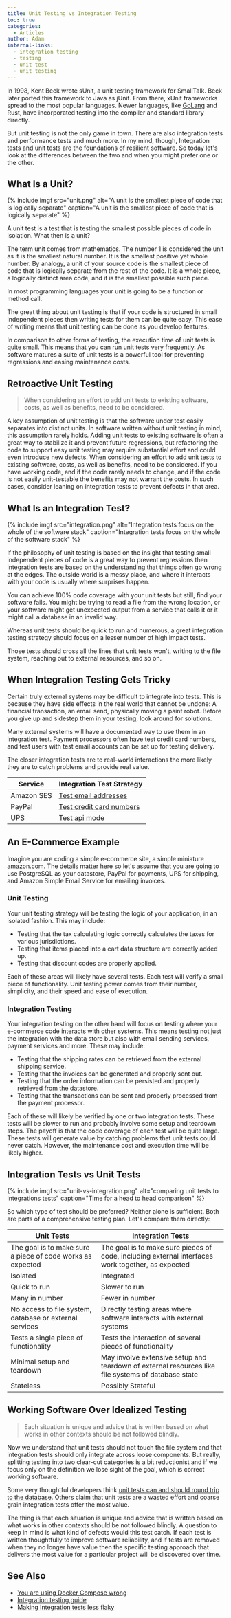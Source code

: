 ```yaml
---
title: Unit Testing vs Integration Testing
toc: true
categories:
  - Articles
author: Adam
internal-links:
  - integration testing
  - testing
  - unit test
  - unit testing
---
```


In 1998, Kent Beck wrote sUnit, a unit testing framework for SmallTalk. Beck later ported this framework to Java as jUnit. From there, xUnit frameworks spread to the most popular languages. Newer languages, like [GoLang](/blog/top-3-resources-to-learn-golang-in-2021) and Rust, have incorporated testing into the compiler and standard library directly.

But unit testing is not the only game in town. There are also integration tests and performance tests and much more. In my mind, though, Integration tests and unit tests are the foundations of resilient software. So today let's look at the differences between the two and when you might prefer one or the other.

## What Is a Unit?

{% include imgf src="unit.png" alt="A unit is the smallest piece of code that is logically separate" caption="A unit is the smallest piece of code that is logically separate" %}

A unit test is a test that is testing the smallest possible pieces of code in isolation. What then is a unit?

The term unit comes from mathematics. The number 1 is considered the unit as it is the smallest natural number. It is the smallest positive yet whole number. By analogy, a unit of your source code is the smallest piece of code that is logically separate from the rest of the code. It is a whole piece, a logically distinct area code, and it is the smallest possible such piece.

In most programming languages your unit is going to be a function or method call.

The great thing about unit testing is that if your code is structured in small independent pieces then writing tests for them can be quite easy. This ease of writing means that unit testing can be done as you develop features.

In comparison to other forms of testing, the execution time of unit tests is quite small. This means that you can run unit tests very frequently. As software matures a suite of unit tests is a powerful tool for preventing regressions and easing maintenance costs.

## Retroactive Unit Testing

> When considering an effort to add unit tests to existing software, costs, as well as benefits, need to be considered.

A key assumption of unit testing is that the software under test easily separates into distinct units. In software written without unit testing in mind, this assumption rarely holds. Adding unit tests to existing software is often a great way to stabilize it and prevent future regressions, but refactoring the code to support easy unit testing may require substantial effort and could even introduce new defects. When considering an effort to add unit tests to existing software, costs, as well as benefits, need to be considered. If you have working code, and if the code rarely needs to change, and if the code is not easily unit-testable the benefits may not warrant the costs. In such cases, consider leaning on integration tests to prevent defects in that area.

## What Is an Integration Test?

{% include imgf src="integration.png" alt="Integration tests focus on the whole of the software stack" caption="Integration tests focus on the whole of the software stack" %}

If the philosophy of unit testing is based on the insight that testing small independent pieces of code is a great way to prevent regressions then integration tests are based on the understanding that things often go wrong at the edges. The outside world is a messy place, and where it interacts with your code is usually where surprises happen.

You can achieve 100% code coverage with your unit tests but still, find your software fails. You might be trying to read a file from the wrong location, or your software might get unexpected output from a service that calls it or it might call a database in an invalid way.

Whereas unit tests should be quick to run and numerous, a great integration testing strategy should focus on a lesser number of high impact tests.

Those tests should cross all the lines that unit tests won't, writing to the file system, reaching out to external resources, and so on.

## When Integration Testing Gets Tricky

Certain truly external systems may be difficult to integrate into tests. This is because they have side effects in the real world that cannot be undone: A financial transaction, an email send, physically moving a paint robot. Before you give up and sidestep them in your testing, look around for solutions.

Many external systems will have a documented way to use them in an integration test. Payment processors often have test credit card numbers, and test users with test email accounts can be set up for testing delivery.

The closer integration tests are to real-world interactions the more likely they are to catch problems and provide real value.

| Service | Integration Test Strategy |
| --- | --- |
| Amazon SES | [Test email addresses](https://docs.aws.amazon.com/ses/latest/DeveloperGuide/send-email-simulator.html) |
| PayPal | [Test credit card numbers](https://developer.paypal.com/docs/payflow/payflow-pro/payflow-pro-testing/) |
| UPS | [Test api mode](https://www.ups.com/us/en/help-center/sri/developer-instruct.page) |

## An E-Commerce Example

Imagine you are coding a simple e-commerce site, a simple miniature amazon.com. The details matter here so let's assume that you are going to use PostgreSQL as your datastore, PayPal for payments, UPS for shipping, and Amazon Simple Email Service for emailing invoices.

### Unit Testing

Your unit testing strategy will be testing the logic of your application, in an isolated fashion. This may include:

- Testing that the tax calculating logic correctly calculates the taxes for various jurisdictions.
- Testing that items placed into a cart data structure are correctly added up.
- Testing that discount codes are properly applied.

Each of these areas will likely have several tests. Each test will verify a small piece of functionality. Unit testing power comes from their number, simplicity, and their speed and ease of execution.

### Integration Testing

Your integration testing on the other hand will focus on testing where your e-commerce code interacts with other systems. This means testing not just the integration with the data store but also with email sending services, payment services and more. These may include:

- Testing that the shipping rates can be retrieved from the external shipping service.
- Testing that the invoices can be generated and properly sent out.
- Testing that the order information can be persisted and properly retrieved from the datastore.
- Testing that the transactions can be sent and properly processed from the payment processor.

Each of these will likely be verified by one or two integration tests. These tests will be slower to run and probably involve some setup and teardown steps. The payoff is that the code coverage of each test will be quite large. These tests will generate value by catching problems that unit tests could never catch. However, the maintenance cost and execution time will be likely higher.

## Integration Tests vs Unit Tests

{% include imgf src="unit-vs-integration.png" alt="comparing unit tests to integrations tests" caption="Time for a head to head comparison" %}

So which type of test should be preferred? Neither alone is sufficient. Both are parts of a comprehensive testing plan. Let's compare them directly:

| Unit Tests | Integration Tests |
| --- | --- |
| The goal is to make sure a piece of code works as expected | The goal is to make sure pieces of code, including external interfaces work together, as expected |
| Isolated | Integrated |
| Quick to run | Slower to run |
| Many in number | Fewer in number |
| No access to file system, database or external services | Directly testing areas where software interacts with external systems |
| Tests a single piece of functionality | Tests the interaction of several pieces of functionality |
| Minimal setup and teardown | May involve extensive setup and teardown of external resources like file systems of database state |
| Stateless | Possibly Stateful |

## Working Software Over Idealized Testing

> Each situation is unique and advice that is written based on what works in other contexts should be not followed blindly.

Now we understand that unit tests should not touch the file system and that integration tests should only integrate across loose components. But really, splitting testing into two clear-cut categories is a bit reductionist and if we focus only on the definition we lose sight of the goal, which is correct working software.

Some very thoughtful developers think [unit tests can and should round trip to the database](https://dhh.dk/2014/tdd-is-dead-long-live-testing.html). Others claim that unit tests are a wasted effort and coarse grain integration tests offer the most value.

The thing is that each situation is unique and advice that is written based on what works in other contexts should be not followed blindly. A question to keep in mind is what kind of defects would this test catch. If each test is written thoughtfully to improve software reliability, and if tests are removed when they no longer have value then the specific testing approach that delivers the most value for a particular project will be discovered over time.

## See Also

- [You are using Docker Compose wrong](/blog/youre-using-docker-compose-wrong/)
- [Integration testing guide](https://docs.earthly.dev/guides/integration)
- [Making Integration tests less flaky](https://dev.to/adamgordonbell/how-to-make-integration-tests-less-flaky-bel)
